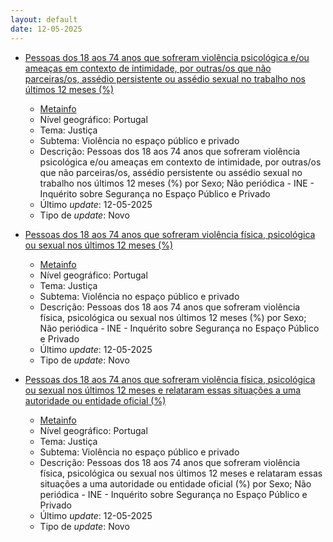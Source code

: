 ```yaml
---
layout: default
date: 12-05-2025
---
```

* [Pessoas dos 18 aos 74 anos que sofreram violência psicológica e/ou ameaças em contexto de intimidade, por outras/os que não parceiras/os, assédio persistente ou assédio sexual no trabalho nos últimos 12 meses (%)](https://www.ine.pt/xportal/xmain?xpid=INE&xpgid=ine_indicadores&indOcorrCod=0014419&contexto=bd&selTab=tab2)
  * [Metainfo](https://www.ine.pt/bddXplorer/htdocs/minfo.jsp?var_cd=0014419&lingua=PT)
  * Nível geográfico: Portugal
  * Tema: Justiça
  * Subtema: Violência no espaço público e privado
  * Descrição: Pessoas dos 18 aos 74 anos que sofreram violência psicológica e/ou ameaças em contexto de intimidade, por outras/os que não parceiras/os, assédio persistente ou assédio sexual no trabalho nos últimos 12 meses (%) por Sexo; Não periódica - INE - Inquérito sobre Segurança no Espaço Público e Privado
  * Último _update_: 12-05-2025
  * Tipo de _update_: Novo

* [Pessoas dos 18 aos 74 anos que sofreram violência física, psicológica ou sexual nos últimos 12 meses (%)](https://www.ine.pt/xportal/xmain?xpid=INE&xpgid=ine_indicadores&indOcorrCod=0014420&contexto=bd&selTab=tab2)
  * [Metainfo](https://www.ine.pt/bddXplorer/htdocs/minfo.jsp?var_cd=0014420&lingua=PT)
  * Nível geográfico: Portugal
  * Tema: Justiça
  * Subtema: Violência no espaço público e privado
  * Descrição: Pessoas dos 18 aos 74 anos que sofreram violência física, psicológica ou sexual nos últimos 12 meses (%) por Sexo; Não periódica - INE - Inquérito sobre Segurança no Espaço Público e Privado
  * Último _update_: 12-05-2025
  * Tipo de _update_: Novo

* [Pessoas dos 18 aos 74 anos que sofreram violência física, psicológica ou sexual nos últimos 12 meses e relataram essas situações a uma autoridade ou entidade oficial (%)](https://www.ine.pt/xportal/xmain?xpid=INE&xpgid=ine_indicadores&indOcorrCod=0014421&contexto=bd&selTab=tab2)
  * [Metainfo](https://www.ine.pt/bddXplorer/htdocs/minfo.jsp?var_cd=0014421&lingua=PT)
  * Nível geográfico: Portugal
  * Tema: Justiça
  * Subtema: Violência no espaço público e privado
  * Descrição: Pessoas dos 18 aos 74 anos que sofreram violência física, psicológica ou sexual nos últimos 12 meses e relataram essas situações a uma autoridade ou entidade oficial (%) por Sexo; Não periódica - INE - Inquérito sobre Segurança no Espaço Público e Privado
  * Último _update_: 12-05-2025
  * Tipo de _update_: Novo

